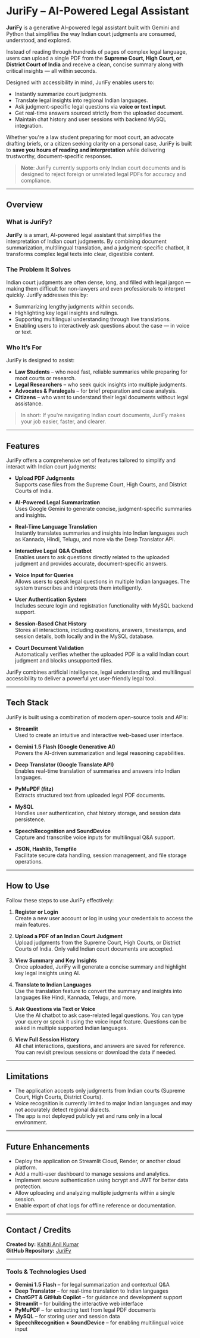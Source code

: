 # JuriFy – AI-Powered Legal Assistant

**JuriFy** is a generative AI–powered legal assistant built with Gemini and Python that simplifies the way Indian court judgments are consumed, understood, and explored.

Instead of reading through hundreds of pages of complex legal language, users can upload a single PDF from the **Supreme Court, High Court, or District Court of India** and receive a clean, concise summary along with critical insights — all within seconds.

Designed with accessibility in mind, JuriFy enables users to:

- Instantly summarize court judgments.
- Translate legal insights into regional Indian languages.
- Ask judgment-specific legal questions via **voice or text input**.
- Get real-time answers sourced strictly from the uploaded document.
- Maintain chat history and user sessions with backend MySQL integration.

Whether you're a law student preparing for moot court, an advocate drafting briefs, or a citizen seeking clarity on a personal case, JuriFy is built to **save you hours of reading and interpretation** while delivering trustworthy, document-specific responses.

>  **Note**: JuriFy currently supports only Indian court documents and is designed to reject foreign or unrelated legal PDFs for accuracy and compliance.

---

##  Overview

### What is JuriFy?

**JuriFy** is a smart, AI-powered legal assistant that simplifies the interpretation of Indian court judgments. By combining document summarization, multilingual translation, and a judgment-specific chatbot, it transforms complex legal texts into clear, digestible content.

### The Problem It Solves

Indian court judgments are often dense, long, and filled with legal jargon — making them difficult for non-lawyers and even professionals to interpret quickly. JuriFy addresses this by:

- Summarizing lengthy judgments within seconds.
- Highlighting key legal insights and rulings.
- Supporting multilingual understanding through live translations.
- Enabling users to interactively ask questions about the case — in voice or text.

### Who It’s For

JuriFy is designed to assist:

- **Law Students** – who need fast, reliable summaries while preparing for moot courts or research.
- **Legal Researchers** – who seek quick insights into multiple judgments.
- **Advocates & Paralegals** – for brief preparation and case analysis.
- **Citizens** – who want to understand their legal documents without legal assistance.

> In short: If you're navigating Indian court documents, JuriFy makes your job easier, faster, and clearer.

---

## Features

JuriFy offers a comprehensive set of features tailored to simplify and interact with Indian court judgments:

- **Upload PDF Judgments**  
  Supports case files from the Supreme Court, High Courts, and District Courts of India.

- **AI-Powered Legal Summarization**  
  Uses Google Gemini to generate concise, judgment-specific summaries and insights.

- **Real-Time Language Translation**  
  Instantly translates summaries and insights into Indian languages such as Kannada, Hindi, Telugu, and more via the Deep Translator API.

- **Interactive Legal Q&A Chatbot**  
  Enables users to ask questions directly related to the uploaded judgment and provides accurate, document-specific answers.

- **Voice Input for Queries**  
  Allows users to speak legal questions in multiple Indian languages. The system transcribes and interprets them intelligently.

- **User Authentication System**  
  Includes secure login and registration functionality with MySQL backend support.

- **Session-Based Chat History**  
  Stores all interactions, including questions, answers, timestamps, and session details, both locally and in the MySQL database.

- **Court Document Validation**  
  Automatically verifies whether the uploaded PDF is a valid Indian court judgment and blocks unsupported files.

JuriFy combines artificial intelligence, legal understanding, and multilingual accessibility to deliver a powerful yet user-friendly legal tool.

---

## Tech Stack

JuriFy is built using a combination of modern open-source tools and APIs:

- **Streamlit**  
  Used to create an intuitive and interactive web-based user interface.

- **Gemini 1.5 Flash (Google Generative AI)**  
  Powers the AI-driven summarization and legal reasoning capabilities.

- **Deep Translator (Google Translate API)**  
  Enables real-time translation of summaries and answers into Indian languages.

- **PyMuPDF (fitz)**  
  Extracts structured text from uploaded legal PDF documents.

- **MySQL**  
  Handles user authentication, chat history storage, and session data persistence.

- **SpeechRecognition and SoundDevice**  
  Capture and transcribe voice inputs for multilingual Q&A support.

- **JSON, Hashlib, Tempfile**  
  Facilitate secure data handling, session management, and file storage operations.

---

## How to Use

Follow these steps to use JuriFy effectively:

1. **Register or Login**  
   Create a new user account or log in using your credentials to access the main features.

2. **Upload a PDF of an Indian Court Judgment**  
   Upload judgments from the Supreme Court, High Courts, or District Courts of India. Only valid Indian court documents are accepted.

3. **View Summary and Key Insights**  
   Once uploaded, JuriFy will generate a concise summary and highlight key legal insights using AI.

4. **Translate to Indian Languages**  
   Use the translation feature to convert the summary and insights into languages like Hindi, Kannada, Telugu, and more.

5. **Ask Questions via Text or Voice**  
   Use the AI chatbot to ask case-related legal questions. You can type your query or speak it using the voice input feature. Questions can be asked in multiple supported Indian languages.

6. **View Full Session History**  
   All chat interactions, questions, and answers are saved for reference. You can revisit previous sessions or download the data if needed.

---

## Limitations

- The application accepts only judgments from Indian courts (Supreme Court, High Courts, District Courts).
- Voice recognition is currently limited to major Indian languages and may not accurately detect regional dialects.
- The app is not deployed publicly yet and runs only in a local environment.

---

## Future Enhancements

- Deploy the application on Streamlit Cloud, Render, or another cloud platform.
- Add a multi-user dashboard to manage sessions and analytics.
- Implement secure authentication using bcrypt and JWT for better data protection.
- Allow uploading and analyzing multiple judgments within a single session.
- Enable export of chat logs for offline reference or documentation.

---

## Contact / Credits

**Created by:** [Kshiti Anil Kumar](https://www.linkedin.com/in/kshitianilkumar/)  
**GitHub Repository:** [JuriFy](https://github.com/KshitiAnilKumar/JuriFy)

---

### Tools & Technologies Used

- **Gemini 1.5 Flash** – for legal summarization and contextual Q&A  
- **Deep Translator** – for real-time translation to Indian languages  
- **ChatGPT & GitHub Copilot** – for guidance and development support  
- **Streamlit** – for building the interactive web interface  
- **PyMuPDF** – for extracting text from legal PDF documents  
- **MySQL** – for storing user and session data  
- **SpeechRecognition + SoundDevice** – for enabling multilingual voice input








